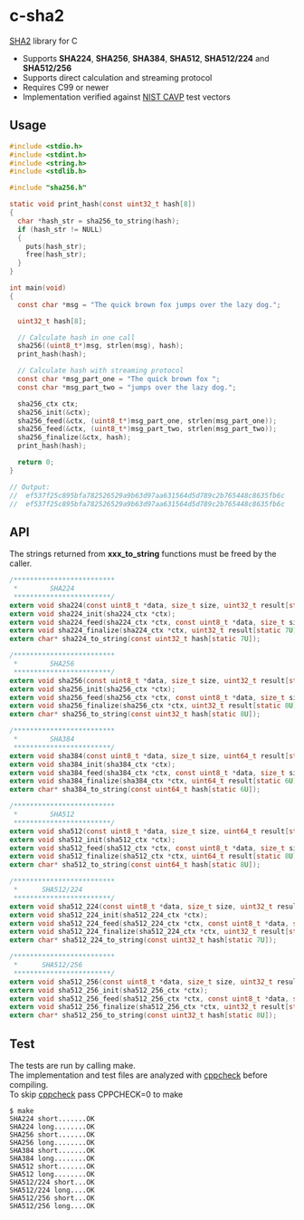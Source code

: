 # c-sha2

[SHA2](https://en.wikipedia.org/wiki/SHA-2) library for C

- Supports **SHA224**, **SHA256**, **SHA384**, **SHA512**, **SHA512/224** and **SHA512/256**
- Supports direct calculation and streaming protocol
- Requires C99 or newer
- Implementation verified against [NIST CAVP](https://csrc.nist.gov/Projects/Cryptographic-Algorithm-Validation-Program/Secure-Hashing) test vectors

## Usage
```c
#include <stdio.h>
#include <stdint.h>
#include <string.h>
#include <stdlib.h>

#include "sha256.h"

static void print_hash(const uint32_t hash[8])
{
  char *hash_str = sha256_to_string(hash);
  if (hash_str != NULL)
  {
    puts(hash_str);
    free(hash_str);
  }
}

int main(void)
{
  const char *msg = "The quick brown fox jumps over the lazy dog.";

  uint32_t hash[8];

  // Calculate hash in one call
  sha256((uint8_t*)msg, strlen(msg), hash);
  print_hash(hash);

  // Calculate hash with streaming protocol
  const char *msg_part_one = "The quick brown fox ";
  const char *msg_part_two = "jumps over the lazy dog.";

  sha256_ctx ctx;
  sha256_init(&ctx);
  sha256_feed(&ctx, (uint8_t*)msg_part_one, strlen(msg_part_one));
  sha256_feed(&ctx, (uint8_t*)msg_part_two, strlen(msg_part_two));
  sha256_finalize(&ctx, hash);
  print_hash(hash);

  return 0;
}

// Output:
//  ef537f25c895bfa782526529a9b63d97aa631564d5d789c2b765448c8635fb6c
//  ef537f25c895bfa782526529a9b63d97aa631564d5d789c2b765448c8635fb6c
```

## API
The strings returned from **xxx_to_string** functions must be freed by the caller.
```c
/*************************
 *        SHA224
 ************************/
extern void sha224(const uint8_t *data, size_t size, uint32_t result[static 7U]);
extern void sha224_init(sha224_ctx *ctx);
extern void sha224_feed(sha224_ctx *ctx, const uint8_t *data, size_t size);
extern void sha224_finalize(sha224_ctx *ctx, uint32_t result[static 7U]);
extern char* sha224_to_string(const uint32_t hash[static 7U]);

/*************************
 *        SHA256
 ************************/
extern void sha256(const uint8_t *data, size_t size, uint32_t result[static 8U]);
extern void sha256_init(sha256_ctx *ctx);
extern void sha256_feed(sha256_ctx *ctx, const uint8_t *data, size_t size);
extern void sha256_finalize(sha256_ctx *ctx, uint32_t result[static 8U]);
extern char* sha256_to_string(const uint32_t hash[static 8U]);

/*************************
 *        SHA384
 ************************/
extern void sha384(const uint8_t *data, size_t size, uint64_t result[static 6U]);
extern void sha384_init(sha384_ctx *ctx);
extern void sha384_feed(sha384_ctx *ctx, const uint8_t *data, size_t size);
extern void sha384_finalize(sha384_ctx *ctx, uint64_t result[static 6U]);
extern char* sha384_to_string(const uint64_t hash[static 6U]);

/*************************
 *        SHA512
 ************************/
extern void sha512(const uint8_t *data, size_t size, uint64_t result[static 8U]);
extern void sha512_init(sha512_ctx *ctx);
extern void sha512_feed(sha512_ctx *ctx, const uint8_t *data, size_t size);
extern void sha512_finalize(sha512_ctx *ctx, uint64_t result[static 8U]);
extern char* sha512_to_string(const uint64_t hash[static 8U]);

/*************************
 *      SHA512/224
 ************************/
extern void sha512_224(const uint8_t *data, size_t size, uint32_t result[static 7U]);
extern void sha512_224_init(sha512_224_ctx *ctx);
extern void sha512_224_feed(sha512_224_ctx *ctx, const uint8_t *data, size_t size);
extern void sha512_224_finalize(sha512_224_ctx *ctx, uint32_t result[static 7U]);
extern char* sha512_224_to_string(const uint32_t hash[static 7U]);

/*************************
 *      SHA512/256
 ************************/
extern void sha512_256(const uint8_t *data, size_t size, uint32_t result[static 8U]);
extern void sha512_256_init(sha512_256_ctx *ctx);
extern void sha512_256_feed(sha512_256_ctx *ctx, const uint8_t *data, size_t size);
extern void sha512_256_finalize(sha512_256_ctx *ctx, uint32_t result[static 8U]);
extern char* sha512_256_to_string(const uint32_t hash[static 8U]);
```

## Test
The tests are run by calling make.
<br>The implementation and test files are analyzed with [cppcheck](https://github.com/danmar/cppcheck) before compiling.
<br>To skip [cppcheck](https://github.com/danmar/cppcheck) pass CPPCHECK=0 to make

```shell
$ make
SHA224 short.......OK
SHA224 long........OK
SHA256 short.......OK
SHA256 long........OK
SHA384 short.......OK
SHA384 long........OK
SHA512 short.......OK
SHA512 long........OK
SHA512/224 short...OK
SHA512/224 long....OK
SHA512/256 short...OK
SHA512/256 long....OK
```

